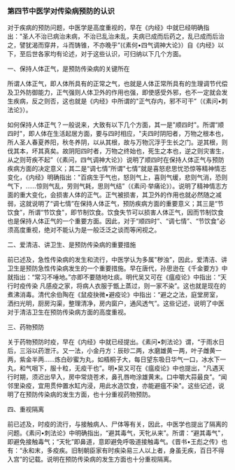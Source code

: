 ### 第四节中医学对传染病预防的认识

对于疾病的预防问题，中医学是高度重视的，早在《内经》中就巳经明确指出："圣人不治已病治未病，不治已乱治未乱，夫病已成而后药之，乱已成而后治之，譬犹渴而穿井，斗而铸锥，不亦晚乎”(《素何•四气调神大论》）自《内经》以下，至后世各家均有论述，对于这些认识，可归纳以下几个方面。

一、保持人体正气，是预防传染病的关键所在

所谓人体正气，即人体所具有的正常之气，也就是人体正常所具有的生理调节代偿及卫外防御能力，正气强则人体卫外的作用也强，即使感受外邪，也不一定就会发生疾病，反之则否，这也就是《内经》中所谓的"正气存内，邪不可干”（《素问•刺法论》）。

如何保持人体正气？一般说来，大致有以下几个方面，其一是"顺四时"。所谓“顺四时"，即人体在生活起居方面，要与四时相应，"夫四时阴阳者，万物之根本也，所人圣人春夏养阳，秋冬养阴，以从其根，故与万物沉浮于生长之门。逆其根，则伐其本，坏其真矣。故阴阳四时者，万物之终始也，死生之本也，逆之则灾害生，从之则苛疾不起”（《素问，四气调神大论》）说明了顺四时在保持人体正气与预防疾病方面的决定意义；其二是“调七情”所谓"七情”就是喜怒悲思忧恐惊等精神情志变化，《内经》明确指出："百病生于气也，怒则气上，喜则气缓，悲则气消，恐则气下，……惊则气乱，劳则气耗，思则气结”（《素问·举痛论》）。说明了精神情志方面的重大变化，会损害人体的正气。正气被损害，其卫外的作用也就必然随之减弱，这就说明了“调七情”在保持人体正气，预防疾病方面的重要意义；其三是“节饮食”，所谓“节饮食"，即节制饮食。饮食失节可以损害人体正气，因而节制饮食也是保持人体正气的一个重要方面。因此，对于“顺四时”、“调七情”、“节饮食”必须高度重视，绝对不能认为是一般泛泛之谈而等闲视之。

二、爱清洁、讲卫生、是预防传染病的重要措施

前已述及，急性传染病的发生和流行，中医学认为多属"秽浊”，因此，爱清洁、讲卫生是预防急性传染病发生的一个重要措施。早在唐代，孙思逊在《千金要方》中就指出：“常习不唾地。”亦即不要随地吐痰。明代吴又可在《瘟疫论》中指出：“天行时疫传染 凡感疫之家，将病人衣服于甑上蒸过，则一家不染”。这也就是现在的煮沸消毒。清代余伯陶在《鼠疫抉微•避疫论》中指出：“避之之法，庭堂房室，洒扫光明，厨房沟渠，整理清净，房内窗户，通风透气”。这些记述，说明了中医对于清洁卫生在预防传染病方面的高度重视。

三、药物预防

关于药物预防时疫，早在《内经》中就已经提出。《素问•刺法论》谓，“于雨水日后，三浴以药泄汗。又一法，小金丹方：辰砂二两，水磨雄黄一两，叶子雌黄一两，紫金半两……炼白砂蜜为丸，如梧桐子大，每日望东吸日华气一口，冰水下一丸，和气咽下，服十粒，无疫干也”。明•吴又可在《瘟疫论》中也提出，"凡遇天行时期，须迟出早入，房中常烧苍术，鼻孔唇吻涂雄黄末。口中嚼大蒜最良”。“闻邻里染疫，宜用贯仲置水缸内浸，用此水造饮食，亦能避瘟不染"。这些记述，说明了在预防传染病的发生方面，也十分重视药物预防。

四、重视隔离

前已述及，时疫的流行，与接触病人、尸体等有关，因此，中医学也提出了隔离的问题。《素问•刺法论》中明确指出，“避其毒气，天牝从来”。所谓：“避其毒气"，即避免接触毒气；“天牝”即鼻道，意即避免呼吸道接触毒气。《晋书•王彪之传》也有：“永和末，多疫疾。旧制朝臣家有时疾染易三人以上者，身虽无疾，百日不得入宫”的记载。说明在预防传染病的发生方面也十分重视隔离。